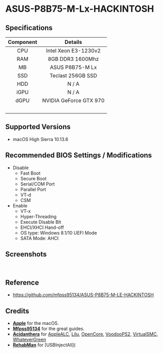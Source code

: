 # ASUS-P8B75-M-Lx-HACKINTOSH

## Specifications

| Component |        Details         |
| :-------: | :--------------------: |
|    CPU    |  Intel Xeon E3-1230v2  |
|    RAM    |    8GB DDR3 1600Mhz    |
|    MB     |    ASUS P8B75-M Lx     |
|    SSD    |   Teclast 256GB SSD    |
|    HDD    |         N / A          |
|   iGPU    |         N / A          |
|   dGPU    | NVIDIA GeForce GTX 970 |
|   <br>    |                        |

## Supported Versions

- macOS  High Sierra 10.13.6
  <br>

## Recommended BIOS Settings / Modifications

- Disable
  - Fast Boot
  - Secure Boot
  - Serial/COM Port
  - Parallel Port
  - VT-d
  - CSM
- Enable
  - VT-x
  - Hyper-Threading
  - Execute Disable Bit
  - EHCI/XHCI Hand-off
  - OS type: Windows 8.1/10 UEFI Mode
  - SATA Mode: AHCI
    <br>

## Screenshots

<br>

## Reference

- <https://github.com/mfpss95134/ASUS-P8B75-M-LE-HACKINTOSH>
  <br>

## Credits

- [**Apple**](https://www.apple.com/tw/) for the macOS.
- [**Mfpss95134**](https://github.com/mfpss95134) for the great guides.
- [**Acidanthera**](https://github.com/acidanthera) for [AppleALC](https://github.com/acidanthera/AppleALC), [Lilu](https://github.com/acidanthera/Lilu), [OpenCore](https://github.com/acidanthera/OpenCorePkg), [VoodooPS2](https://github.com/acidanthera/VoodooPS2), [VirtualSMC](https://github.com/acidanthera/VirtualSMC), [WhateverGreen](https://github.com/acidanthera/WhateverGreen)
- [**RehabMan**](https://github.com/RehabMan) for [USBInjectAll](
